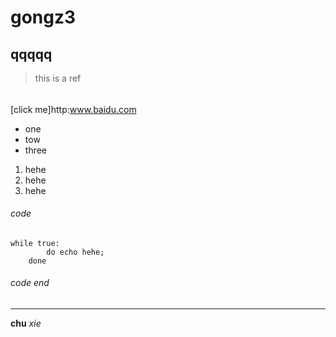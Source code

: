 # gongz3
## qqqqq
> this is a ref
###### 
[click me]http:www.baidu.com
- one
- tow
- three
1. hehe
2. hehe
3. hehe

###### code
	while true:
            do echo hehe;
        done
###### code end

***

**chu**
*xie*
